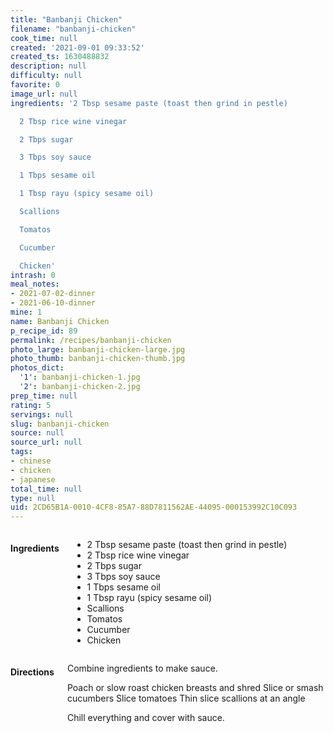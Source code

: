 ```yaml
---
title: "Banbanji Chicken"
filename: "banbanji-chicken"
cook_time: null
created: '2021-09-01 09:33:52'
created_ts: 1630488832
description: null
difficulty: null
favorite: 0
image_url: null
ingredients: '2 Tbsp sesame paste (toast then grind in pestle)

  2 Tbsp rice wine vinegar

  2 Tbps sugar

  3 Tbps soy sauce

  1 Tbps sesame oil

  1 Tbsp rayu (spicy sesame oil)

  Scallions

  Tomatos

  Cucumber

  Chicken'
intrash: 0
meal_notes:
- 2021-07-02-dinner
- 2021-06-10-dinner
mine: 1
name: Banbanji Chicken
p_recipe_id: 89
permalink: /recipes/banbanji-chicken
photo_large: banbanji-chicken-large.jpg
photo_thumb: banbanji-chicken-thumb.jpg
photos_dict:
  '1': banbanji-chicken-1.jpg
  '2': banbanji-chicken-2.jpg
prep_time: null
rating: 5
servings: null
slug: banbanji-chicken
source: null
source_url: null
tags:
- chinese
- chicken
- japanese
total_time: null
type: null
uid: 2CD65B1A-0010-4CF8-85A7-88D7811562AE-44095-000153992C10C093
---
```

<div class="large-8 medium-7 columns" id="writeup">	</div><!-- #writeup -->
</div><!-- #row-one -->
<div class="row" id="row-two">	<div class="medium-4 small-5 columns" id="ingredients"><h4>Ingredients</h4><div class="box box-ingredients content"><ul>
<li>2 Tbsp sesame paste (toast then grind in pestle)</li>
<li>2 Tbsp rice wine vinegar</li>
<li>2 Tbps sugar</li>
<li>3 Tbps soy sauce</li>
<li>1 Tbps sesame oil</li>
<li>1 Tbsp rayu (spicy sesame oil)</li>
<li>Scallions</li>
<li>Tomatos</li>
<li>Cucumber</li>
<li>Chicken</li>
</ul>
</div>	</div>	<div class="medium-6 small-7 columns" id="directions"><h4>Directions</h4><div class="box box-directions content"><p>Combine ingredients to make sauce.</p>
<p>Poach or slow roast chicken breasts and shred
Slice or smash cucumbers
Slice tomatoes
Thin slice scallions at an angle</p>
<p>Chill everything and cover with sauce.</p>
</div>	</div>
